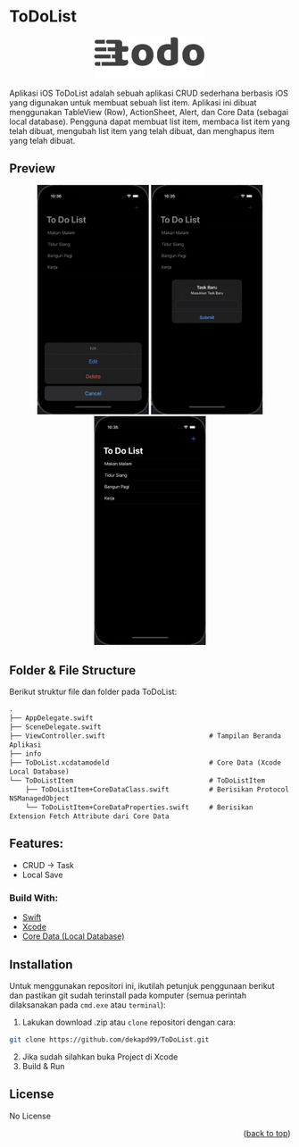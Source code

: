 # ToDoList
<!-- ABOUT THE PROJECT -->
<p align="center">
  <a href="#" target="_blank"><img src="todo list.png" width="200"></a>
</p>

Aplikasi iOS ToDoList adalah sebuah aplikasi CRUD sederhana berbasis iOS yang digunakan untuk membuat sebuah list item. Aplikasi ini dibuat menggunakan TableView (Row), ActionSheet, Alert, dan Core Data (sebagai local database). Pengguna dapat membuat list item, membaca list item yang telah dibuat, mengubah list item yang telah dibuat, dan menghapus item yang telah dibuat.

## Preview
<p align="center">
    <a href="#" target="_blank"><img src="1.png" width="200"></a>
    <a href="#" target="_blank"><img src="2.png" width="200"></a>
    <a href="#" target="_blank"><img src="3.png" width="200"></a>
</p>

<!-- ABOUT THE FILE & FOLDER STRUCTURE -->
## Folder & File Structure
Berikut struktur file dan folder pada ToDoList:

    .
    ├── AppDelegate.swift
    ├── SceneDelegate.swift
    ├── ViewController.swift                          # Tampilan Beranda Aplikasi
    ├── info
    ├── ToDoList.xcdatamodeld                         # Core Data (Xcode Local Database)
    └── ToDoListItem                                  # ToDoListItem
        ├── ToDoListItem+CoreDataClass.swift          # Berisikan Protocol NSManagedObject
        └── ToDoListItem+CoreDataProperties.swift     # Berisikan Extension Fetch Attribute dari Core Data

<!-- List of Features -->
## Features:

* CRUD -> Task
* Local Save

### Build With:

* [Swift](https://www.swift.org/documentation/)
* [Xcode](https://developer.apple.com/xcode/)
* [Core Data (Local Database)](https://developer.apple.com/documentation/coredata)

<!-- How to Install -->
## Installation
Untuk menggunakan repositori ini, ikutilah petunjuk penggunaan berikut dan pastikan git sudah terinstall pada komputer (semua perintah dilaksanakan pada `cmd.exe` atau `terminal`):

1. Lakukan download .zip atau `clone` repositori dengan cara:
```bash
git clone https://github.com/dekapd99/ToDoList.git
```

2. Jika sudah silahkan buka Project di Xcode
3. Build & Run

<!-- What Kind of License? -->
## License
No License 

<p align="right">(<a href="#top">back to top</a>)</p>
